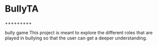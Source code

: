 # BullyTA
+++++++++

bully game This project is meant to explore the different roles that are played in bullying so that the user can get a deeper understanding.
